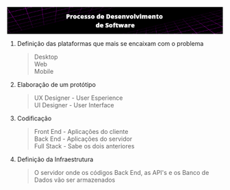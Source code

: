 <img align="center" width="1000" alt="Processo de Desenvolvimento de Software" src="https://github.com/carol-sf/Jornada_DIO/blob/main/Titulo-PDS.png"/>

1. Definição das plataformas que mais se encaixam com o problema

   >   Desktop  
   >   Web  
   >   Mobile  


2. Elaboração de um protótipo

   > UX Designer - User Esperience  
   > UI Designer - User Interface

4. Codificação
    > Front End - Aplicações do cliente  
    > Back End - Aplicações do servidor   
    > Full Stack - Sabe os dois anteriores  

6. Definição da Infraestrutura
    > O servidor onde os códigos Back End, as API's e os Banco de Dados vão ser armazenados
